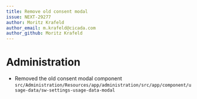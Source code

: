 ```yaml
---
title: Remove old consent modal
issue: NEXT-29277
author: Moritz Krafeld
author_email: m.krafeld@cicada.com
author_github: Moritz Krafeld
---
```

# Administration
* Removed the old consent modal component `src/Administration/Resources/app/administration/src/app/component/usage-data/sw-settings-usage-data-modal`
